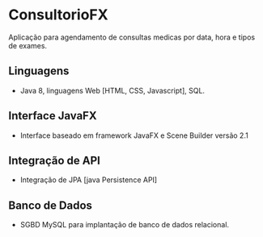 # ConsultorioFX
Aplicação para agendamento de consultas medicas por data, hora e tipos de exames.

## Linguagens
- Java 8, linguagens Web [HTML, CSS, Javascript], SQL.

## Interface JavaFX
* Interface baseado em framework JavaFX e Scene Builder versão 2.1

## Integração de API
* Integração de JPA [java Persistence API]

## Banco de Dados
* SGBD MySQL para implantação de banco de dados relacional.

